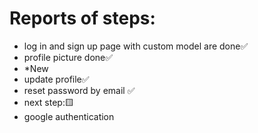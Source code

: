 # Reports of steps:
- log in and sign up page with custom model are done✅
- profile picture done✅
- *New
- update profile✅
- reset password by email ✅
- next step:🟨
- google authentication
